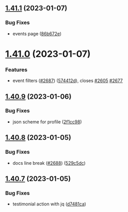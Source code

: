 ## [1.41.1](https://github.com/EddieHubCommunity/LinkFree/compare/v1.41.0...v1.41.1) (2023-01-07)


### Bug Fixes

* events page ([86b672e](https://github.com/EddieHubCommunity/LinkFree/commit/86b672e3e29e59b51bc827b8f2a261cc1c4c222d))



# [1.41.0](https://github.com/EddieHubCommunity/LinkFree/compare/v1.40.9...v1.41.0) (2023-01-07)


### Features

* event filters ([#2687](https://github.com/EddieHubCommunity/LinkFree/issues/2687)) ([574412d](https://github.com/EddieHubCommunity/LinkFree/commit/574412d5fd2285956f2932c908b9526531989cb7)), closes [#2605](https://github.com/EddieHubCommunity/LinkFree/issues/2605) [#2677](https://github.com/EddieHubCommunity/LinkFree/issues/2677)



## [1.40.9](https://github.com/EddieHubCommunity/LinkFree/compare/v1.40.8...v1.40.9) (2023-01-06)


### Bug Fixes

* json scheme for profile ([2f1cc98](https://github.com/EddieHubCommunity/LinkFree/commit/2f1cc9889fc4c1960bfecde3921c1b257204ccd2))



## [1.40.8](https://github.com/EddieHubCommunity/LinkFree/compare/v1.40.7...v1.40.8) (2023-01-05)


### Bug Fixes

* docs line break ([#2688](https://github.com/EddieHubCommunity/LinkFree/issues/2688)) ([529c5dc](https://github.com/EddieHubCommunity/LinkFree/commit/529c5dcba084b9d8bdce795d30d767934e9623ad))



## [1.40.7](https://github.com/EddieHubCommunity/LinkFree/compare/v1.40.6...v1.40.7) (2023-01-05)


### Bug Fixes

* testimonial action with jq ([d7481ca](https://github.com/EddieHubCommunity/LinkFree/commit/d7481ca952a5d494c46632eb1aa74c2b5cbb6eb7))


